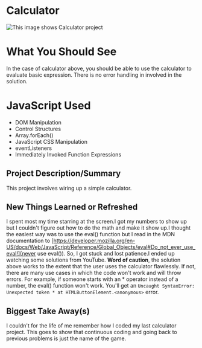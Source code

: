 # Calculator

![This image shows Calculator project](/home/luke/Desktop/Projects/Calculator2/preview/calculator-javascript-project-768x635.png)

# What You Should See
In the case of calculator above, you should be able to use the calculator to evaluate basic expression. There is no error handling in involved in the solution.

# JavaScript Used

* DOM Manipulation
* Control Structures
* Array.forEach()
* JavaScript CSS Manipulation
* eventListeners
* Immediately Invoked Function Expressions


## Project Description/Summary

This project involves wiring up a simple calculator.

## New Things Learned or Refreshed

I spent most my time starring at the screen.I got my numbers to show up but I couldn't figure out how to do the math and make it show up.I thought the easiest way was to use the eval() function but I read in the MDN documentation to [https://developer.mozilla.org/en-US/docs/Web/JavaScript/Reference/Global_Objects/eval#Do_not_ever_use_eval!](never use eval()). So, I got stuck and lost patience.I ended up watching some solutions from YouTube. **Word of caution**, the solution above works to the extent that the user uses the calculator flawlessly. If not, there are many use cases in which the code won't work and will throw errors. For example, if someone starts with an * operator instead of a number, the eval() function won't work. You'll get an `Uncaught SyntaxError: Unexpected token * at HTMLButtonElement.<anonymous>` error.

## Biggest Take Away(s)

I couldn't for the life of me remember how I coded my last calculator project. This goes to show that continuous coding and going back to previous problems is just the name of the game. 
